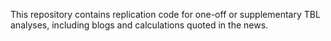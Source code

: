 This repository contains replication code for one-off or supplementary TBL analyses, including blogs and calculations quoted in the news.

